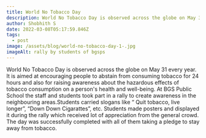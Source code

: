 ```yaml
---
title: World No Tobacco Day
description: World No Tobacco Day is observed across the globe on May 31 every year
author: Shobhith S
date: 2022-03-08T05:17:59.846Z
tags:
  - post
image: /assets/blog/world-no-tobacco-day-1-.jpg
imageAlt: rally by students of bgsps
---
```

World No Tobacco Day is observed across the globe on May 31 every year. It is aimed at encouraging people to abstain from consuming tobacco for 24 hours and also for raising awareness about the hazardous effects of tobacco consumption on a person's health and well-being. At BGS Public School the staff and students took part in a rally to create awareness in the neighbouring areas.Students carried slogans like “ Quit tobacco, live longer”, “Down Down Cigarattes”, etc. Students made posters and displayed it during the rally which received lot of appreciation from the general crowd. The day was successfully completed with all of them taking a pledge to stay away from tobacco.